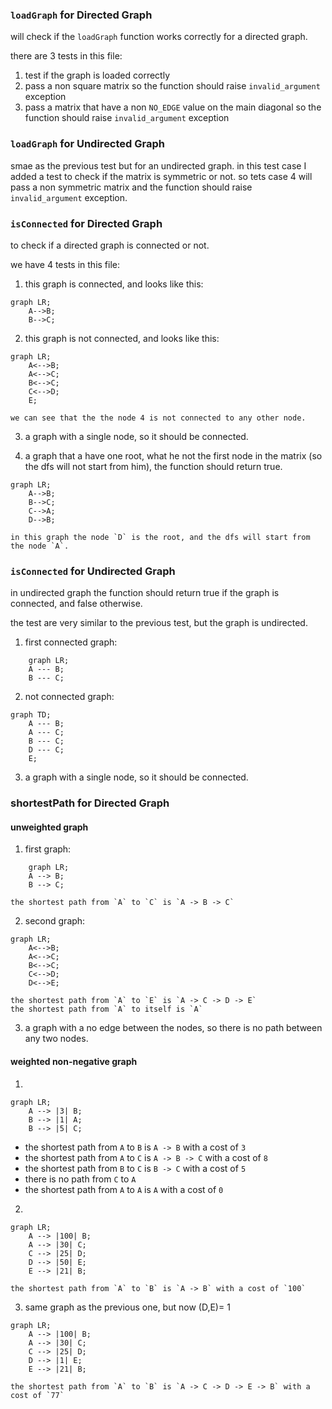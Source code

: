 
### `loadGraph` for Directed Graph

will check if the `loadGraph` function works correctly for a directed graph.

there are 3 tests in this file:
1. test if the graph is loaded correctly
2. pass a non square matrix so the function should raise `invalid_argument` exception
3. pass a matrix that have a non `NO_EDGE` value on the main diagonal so the function should raise `invalid_argument` exception


### `loadGraph` for Undirected Graph
smae as the previous test but for an undirected graph.
in this test case I added a test to check if the matrix is symmetric or not.
so tets case 4 will pass a non symmetric matrix and the function should raise `invalid_argument` exception.

### `isConnected` for Directed Graph
to check if a directed graph is connected or not.

we have 4 tests in this file:
1. this graph is connected, and looks like this:
```mermaid
graph LR;
    A-->B;
    B-->C;
```

2. this graph is not connected, and looks like this:
```mermaid
graph LR;
    A<-->B;
    A<-->C;
    B<-->C;
    C<-->D;
    E;
```

    we can see that the the node 4 is not connected to any other node.

3. a graph with a single node, so it should be connected.


4. a graph that a have one root, what he not the first node in the matrix (so the dfs will not start from him), the function should return true.
```mermaid
graph LR;
    A-->B;
    B-->C;
    C-->A;
    D-->B;
```

    in this graph the node `D` is the root, and the dfs will start from the node `A`.

### `isConnected` for Undirected Graph
in undirected graph the function should return true if the graph is connected, and false otherwise.

the test are very similar to the previous test, but the graph is undirected.

1. first connected graph:
```mermaid
    graph LR;
    A --- B;
    B --- C;
```

2. not connected graph:
```mermaid
graph TD;
    A --- B;
    A --- C;
    B --- C;
    D --- C;
    E;
```

3. a graph with a single node, so it should be connected.

### shortestPath for Directed Graph

#### unweighted graph

1. first graph:
```mermaid
    graph LR;
    A --> B;
    B --> C;
```

    the shortest path from `A` to `C` is `A -> B -> C`


2. second graph:
```mermaid
graph LR;
    A<-->B;
    A<-->C;
    B<-->C;
    C<-->D;
    D<-->E;
```

    the shortest path from `A` to `E` is `A -> C -> D -> E`
    the shortest path from `A` to itself is `A`

3. a graph with a no edge between the nodes, so there is no path between any two nodes.

#### weighted non-negative graph

1.

```mermaid
graph LR;
    A --> |3| B;
    B --> |1| A;
    B --> |5| C;
```

* the shortest path from `A` to `B` is `A -> B` with a cost of `3`
* the shortest path from `A` to `C` is `A -> B -> C` with a cost of `8`
* the shortest path from `B` to `C` is `B -> C` with a cost of `5`
* there is no path from `C` to `A`
* the shortest path from `A` to `A` is `A` with a cost of `0`

2.

```mermaid
graph LR;
    A --> |100| B;
    A --> |30| C;
    C --> |25| D;
    D --> |50| E;
    E --> |21| B;
```
    the shortest path from `A` to `B` is `A -> B` with a cost of `100`

3. same graph as the previous one, but now (D,E)= 1 
```mermaid
graph LR;
    A --> |100| B;
    A --> |30| C;
    C --> |25| D;
    D --> |1| E;
    E --> |21| B;
```
    the shortest path from `A` to `B` is `A -> C -> D -> E -> B` with a cost of `77`